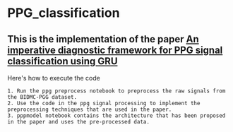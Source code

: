 # PPG_classification

## This is the implementation of the paper [An imperative diagnostic framework for PPG signal classification using GRU](https://scholar.google.com/citations?view_op=view_citation&hl=en&user=K8OFSxwAAAAJ&citation_for_view=K8OFSxwAAAAJ:2osOgNQ5qMEC)

Here's how to execute the code 
```
1. Run the ppg preprocess notebook to preprocess the raw signals from the BIDMC-PGG dataset.
2. Use the code in the ppg signal processing to implement the preprocessing techniques that are used in the paper.
3. pppmodel notebook contains the architecture that has been proposed in the paper and uses the pre-processed data. 
```
